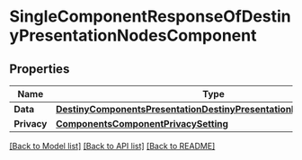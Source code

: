 # SingleComponentResponseOfDestinyPresentationNodesComponent

## Properties
Name | Type | Description | Notes
------------ | ------------- | ------------- | -------------
**Data** | [**DestinyComponentsPresentationDestinyPresentationNodesComponent**](Destiny.Components.Presentation.DestinyPresentationNodesComponent.md) |  | [optional] 
**Privacy** | [**ComponentsComponentPrivacySetting**](Components.ComponentPrivacySetting.md) |  | [optional] 

[[Back to Model list]](../README.md#documentation-for-models) [[Back to API list]](../README.md#documentation-for-api-endpoints) [[Back to README]](../README.md)


